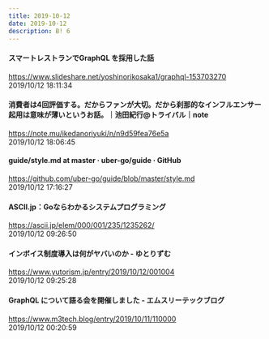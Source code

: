 ```yaml
---
title: 2019-10-12
date: 2019-10-12
description: B! 6
---
```


#### スマートレストランでGraphQL を採用した話
https://www.slideshare.net/yoshinorikosaka1/graphql-153703270<br>
2019/10/12 18:11:34<br>


#### 消費者は4回評価する。だからファンが大切。だから刹那的なインフルエンサー起用は意味が薄いというお話。｜池田紀行@トライバル｜note
https://note.mu/ikedanoriyuki/n/n9d59fea76e5a<br>
2019/10/12 18:06:45<br>


#### guide/style.md at master · uber-go/guide · GitHub
https://github.com/uber-go/guide/blob/master/style.md<br>
2019/10/12 17:16:27<br>


#### ASCII.jp：Goならわかるシステムプログラミング
https://ascii.jp/elem/000/001/235/1235262/<br>
2019/10/12 09:26:50<br>


#### インボイス制度導入は何がヤバいのか - ゆとりずむ
https://www.yutorism.jp/entry/2019/10/12/001004<br>
2019/10/12 09:25:28<br>


#### GraphQL について語る会を開催しました - エムスリーテックブログ
https://www.m3tech.blog/entry/2019/10/11/110000<br>
2019/10/12 00:20:59<br>


